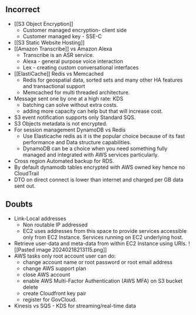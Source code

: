 ## Incorrect
- [[S3 Object Encryption]]
	- Customer managed encryption- client side 
	- Customer managed key - SSE-C
- [[S3 Static Website Hosting]]
- [[Amazon Transcribe]] vs Amazon Alexa
	- Transcribe is an ASR service.
	- Alexa - general purpose voice interaction
	- Lex - creating custom conversational interfaces
- [[ElastiCache]] Redis vs Memcached
	- Redis for geospatial data, sorted sets and many other HA features and transactional support 
	- Memcached for multi threaded architecture.
- Message sent one by one at a high rate: KDS
	- batching can solve without extra costs.
	- adding more capacity can help but that will increase cost.
- S3 event notification supports only Standard SQS.
- S3 Objects metadata is not encrypted.
- For session management DynamoDB vs Redis
	- Use Elasticache redis as it is the popular choice because of its fast performance and Data structure capabilities. 
	- DynamoDB can be a choice when you need something fully managed and integrated with AWS services particularly.
- Cross region Automated backup for RDS.
- By default dynamodb tables encrypted with AWS owned key hence no CloudTrail
- DTO on direct connect is lower than internet and charged per GB data sent out. 

## Doubts
- Link-Local addresses
	- Non routable IP addressed
	- EC2 uses addresses from this space to provide services accessible only from EC2 Instance. Services running on EC2 underlying host.
- Retrieve user-data and meta-data from within EC2 Instance using URIs. 
	![[Pasted image 20240218213115.png]]
- AWS tasks only  root account user can do:
	- change account name or root password or root email address
	- change AWS support plan
	- close AWS account
	- enable AWS Multi-Factor Authentication (AWS MFA) on S3 bucket delete
	- create Cloudfront key pair
	- register for GovCloud.
- Kinesis vs SQS - KDS for streaming/real-time data